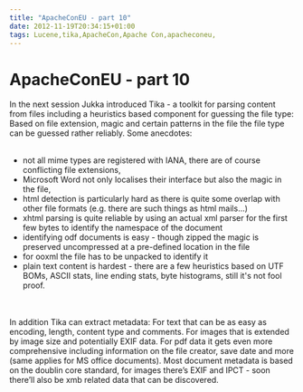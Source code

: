 ```yaml
---
title: "ApacheConEU - part 10"
date: 2012-11-19T20:34:15+01:00
tags: Lucene,tika,ApacheCon,Apache Con,apacheconeu,
---
```


# ApacheConEU - part 10


In the next session Jukka introduced Tika - a toolkit for parsing content from files including a heuristics based 
component for guessing the file type: Based on file extension, magic and certain patterns in the file the file type can 
be guessed rather reliably. Some anecdotes:<br><ul><br><li>not all mime types are registered with IANA, there are of 
course conflicting file extensions,<br><li>Microsoft Word not only localises their interface but also the magic in the 
file,<br><li>html detection is particularly hard as there is quite some overlap with other file formats (e.g. there are 
such things as html mails...)<br><li>xhtml parsing is quite reliable by using an actual xml parser for the first few 
bytes to identify the namespace of the document<br><li>identifying odf documents is easy - though zipped the magic is 
preserved uncompressed at a pre-defined location in the file<br><li>for ooxml the file has to be unpacked to identify 
it<br><li>plain text content is hardest - there are a few heuristics based on UTF BOMs, ASCII stats, line ending stats, 
byte histograms, still it's not fool proof.<br></ul><br><br>In addition Tika can extract metadata: For text that can be 
as easy as encoding, length, content type and comments. For images that is extended by image size and potentially EXIF 
data. For pdf data it gets even more comprehensive including information on the file creator, save date and more (same 
applies for MS office documents). Most document metadata is based on the doublin core standard, for images there’s EXIF 
and IPCT - soon there’ll also be xmb related data that can be discovered.
